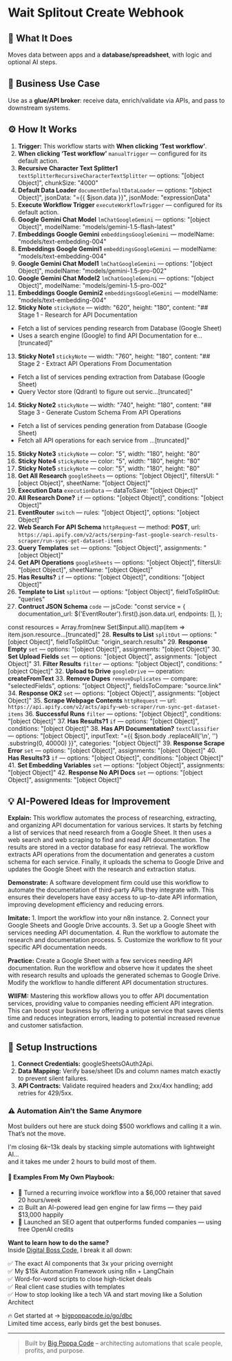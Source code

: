 # Wait Splitout Create Webhook
## 🚀 What It Does
Moves data between apps and a **database/spreadsheet**, with logic and optional AI steps.

## 💼 Business Use Case
Use as a **glue/API broker**: receive data, enrich/validate via APIs, and pass to downstream systems.

## ⚙️ How It Works
1. **Trigger:** This workflow starts with **When clicking ‘Test workflow’**.
2. **When clicking ‘Test workflow’** `manualTrigger` — configured for its default action.
3. **Recursive Character Text Splitter1** `textSplitterRecursiveCharacterTextSplitter` — options: "[object Object]", chunkSize: "4000"
4. **Default Data Loader** `documentDefaultDataLoader` — options: "[object Object]", jsonData: "={{ $json.data }}", jsonMode: "expressionData"
5. **Execute Workflow Trigger** `executeWorkflowTrigger` — configured for its default action.
6. **Google Gemini Chat Model** `lmChatGoogleGemini` — options: "[object Object]", modelName: "models/gemini-1.5-flash-latest"
7. **Embeddings Google Gemini** `embeddingsGoogleGemini` — modelName: "models/text-embedding-004"
8. **Embeddings Google Gemini1** `embeddingsGoogleGemini` — modelName: "models/text-embedding-004"
9. **Google Gemini Chat Model1** `lmChatGoogleGemini` — options: "[object Object]", modelName: "models/gemini-1.5-pro-002"
10. **Google Gemini Chat Model2** `lmChatGoogleGemini` — options: "[object Object]", modelName: "models/gemini-1.5-pro-002"
11. **Embeddings Google Gemini2** `embeddingsGoogleGemini` — modelName: "models/text-embedding-004"
12. **Sticky Note** `stickyNote` — width: "620", height: "180", content: "## Stage 1 - Research for API Documentation
- Fetch a list of services pending research from Database (Google Sheet)
- Uses a search engine (Google) to find API Documentation for e…[truncated]"
13. **Sticky Note1** `stickyNote` — width: "760", height: "180", content: "## Stage 2 - Extract API Operations From Documentation
- Fetch a list of services pending extraction from Database (Google Sheet)
- Query Vector store (Qdrant) to figure out servic…[truncated]"
14. **Sticky Note2** `stickyNote` — width: "740", height: "180", content: "## Stage 3 - Generate Custom Schema From API Operations
- Fetch a list of services pending generation from Database (Google Sheet)
- Fetch all API operations for each service from …[truncated]"
15. **Sticky Note3** `stickyNote` — color: "5", width: "180", height: "80"
16. **Sticky Note4** `stickyNote` — color: "5", width: "180", height: "80"
17. **Sticky Note5** `stickyNote` — color: "5", width: "180", height: "80"
18. **Get All Research** `googleSheets` — options: "[object Object]", filtersUI: "[object Object]", sheetName: "[object Object]"
19. **Execution Data** `executionData` — dataToSave: "[object Object]"
20. **All Research Done?** `if` — options: "[object Object]", conditions: "[object Object]"
21. **EventRouter** `switch` — rules: "[object Object]", options: "[object Object]"
22. **Web Search For API Schema** `httpRequest` — method: **POST**, url: `https://api.apify.com/v2/acts/serping~fast-google-search-results-scraper/run-sync-get-dataset-items`
23. **Query Templates** `set` — options: "[object Object]", assignments: "[object Object]"
24. **Get API Operations** `googleSheets` — options: "[object Object]", filtersUI: "[object Object]", sheetName: "[object Object]"
25. **Has Results?** `if` — options: "[object Object]", conditions: "[object Object]"
26. **Template to List** `splitOut` — options: "[object Object]", fieldToSplitOut: "queries"
27. **Contruct JSON Schema** `code` — jsCode: "const service = {
  documentation_url: $('EventRouter').first().json.data.url,
  endpoints: [],
};

const resources = Array.from(new Set($input.all().map(item => item.json.resource…[truncated]"
28. **Results to List** `splitOut` — options: "[object Object]", fieldToSplitOut: "origin_search.results"
29. **Response Empty** `set` — options: "[object Object]", assignments: "[object Object]"
30. **Set Upload Fields** `set` — options: "[object Object]", assignments: "[object Object]"
31. **Filter Results** `filter` — options: "[object Object]", conditions: "[object Object]"
32. **Upload to Drive** `googleDrive` — operation: **createFromText**
33. **Remove Dupes** `removeDuplicates` — compare: "selectedFields", options: "[object Object]", fieldsToCompare: "source.link"
34. **Response OK2** `set` — options: "[object Object]", assignments: "[object Object]"
35. **Scrape Webpage Contents** `httpRequest` — url: `https://api.apify.com/v2/acts/apify~web-scraper/run-sync-get-dataset-items`
36. **Successful Runs** `filter` — options: "[object Object]", conditions: "[object Object]"
37. **Has Results?1** `if` — options: "[object Object]", conditions: "[object Object]"
38. **Has API Documentation?** `textClassifier` — options: "[object Object]", inputText: "={{
$json.body
  .replaceAll('\n', '')
  .substring(0, 40000)
}}", categories: "[object Object]"
39. **Response Scrape Error** `set` — options: "[object Object]", assignments: "[object Object]"
40. **Has Results?3** `if` — options: "[object Object]", conditions: "[object Object]"
41. **Set Embedding Variables** `set` — options: "[object Object]", assignments: "[object Object]"
42. **Response No API Docs** `set` — options: "[object Object]", assignments: "[object Object]"

## 💡 AI-Powered Ideas for Improvement
**Explain:** This workflow automates the process of researching, extracting, and organizing API documentation for various services. It starts by fetching a list of services that need research from a Google Sheet. It then uses a web search and web scraping to find and read API documentation. The results are stored in a vector database for easy retrieval. The workflow extracts API operations from the documentation and generates a custom schema for each service. Finally, it uploads the schema to Google Drive and updates the Google Sheet with the research and extraction status.

**Demonstrate:** A software development firm could use this workflow to automate the documentation of third-party APIs they integrate with. This ensures their developers have easy access to up-to-date API information, improving development efficiency and reducing errors.

**Imitate:** 1. Import the workflow into your n8n instance. 2. Connect your Google Sheets and Google Drive accounts. 3. Set up a Google Sheet with services needing API documentation. 4. Run the workflow to automate the research and documentation process. 5. Customize the workflow to fit your specific API documentation needs.

**Practice:** Create a Google Sheet with a few services needing API documentation. Run the workflow and observe how it updates the sheet with research results and uploads the generated schemas to Google Drive. Modify the workflow to handle different API documentation structures.

**WIIFM:** Mastering this workflow allows you to offer API documentation services, providing value to companies needing efficient API integration. This can boost your business by offering a unique service that saves clients time and reduces integration errors, leading to potential increased revenue and customer satisfaction.

## 🔧 Setup Instructions
1. **Connect Credentials:** googleSheetsOAuth2Api.
2. **Data Mapping:** Verify base/sheet IDs and column names match exactly to prevent silent failures.
3. **API Contracts:** Validate required headers and 2xx/4xx handling; add retries for 429/5xx.

### ⚠️ Automation Ain’t the Same Anymore

Most builders out here are stuck doing $500 workflows and calling it a win.  
That’s not the move.  

I'm closing $6k–$13k deals by stacking simple automations with lightweight AI...  
and it takes me under 2 hours to build most of them.

#### 🧠 Examples From My Own Playbook:
- 🔁 Turned a recurring invoice workflow into a $6,000 retainer that saved 20 hours/week  
- ⚖️ Built an AI-powered lead gen engine for law firms — they paid $13,000 happily  
- 🚀 Launched an SEO agent that outperforms funded companies — using free OpenAI credits  

**Want to learn how to do the same?**  
Inside [Digital Boss Code](https://bigpoppacode.io/go/dbc), I break it all down:

✅ The exact AI components that 3x your pricing overnight  
✅ My $15k Automation Framework using n8n + LangChain  
✅ Word-for-word scripts to close high-ticket deals  
✅ Real client case studies with templates  
✅ How to stop looking like a tech VA and start moving like a Solution Architect  

🔥 Get started at → [bigpoppacode.io/go/dbc](https://bigpoppacode.io/go/dbc)  
Limited time access, early birds get the best bonuses.

---
> Built by [Big Poppa Code](https://bigpoppacode.io) – architecting automations that scale people, profits, and purpose.
